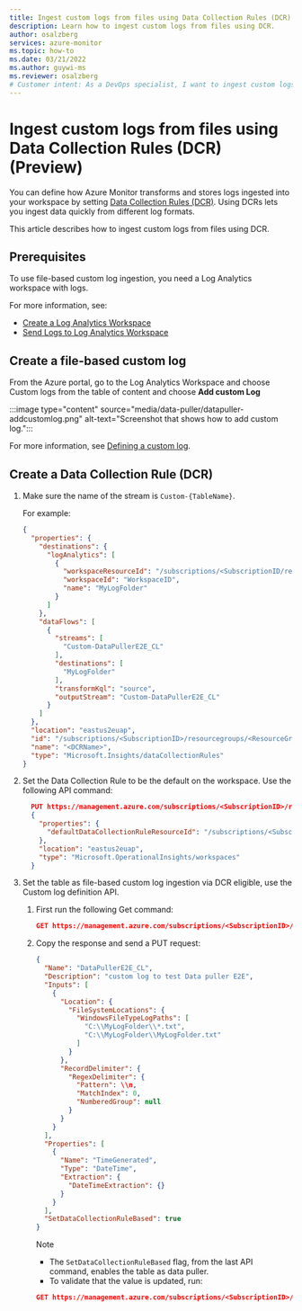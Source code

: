 ```yaml
---
title: Ingest custom logs from files using Data Collection Rules (DCR)
description: Learn how to ingest custom logs from files using DCR.
author: osalzberg
services: azure-monitor
ms.topic: how-to
ms.date: 03/21/2022
ms.author: guywi-ms
ms.reviewer: osalzberg
# Customer intent: As a DevOps specialist, I want to ingest custom logs from a file and store them in a defined place and structure in Azure.  
---
```

# Ingest custom logs from files using Data Collection Rules (DCR) (Preview)

You can define how Azure Monitor transforms and stores logs ingested into your workspace by setting [Data Collection Rules (DCR)](https://docs.microsoft.com/azure/azure-monitor/essentials/data-collection-rule-overview). Using DCRs lets you ingest data quickly from different log formats.

This article describes how to ingest custom logs from files using DCR.

## Prerequisites

To use file-based custom log ingestion, you need a Log Analytics workspace with logs.

For more information, see: 
- [Create a Log Analytics Workspace](https://docs.microsoft.com/azure/azure-monitor/logs/quick-create-workspace)
- [Send Logs to Log Analytics Workspace](https://docs.microsoft.com/azure/azure-monitor/essentials/resource-logs#send-to-log-analytics-workspace)

## Create a file-based custom log

From the Azure portal, go to the Log Analytics Workspace and choose Custom logs from the table of content and choose **Add custom Log**

:::image type="content" source="media/data-puller/datapuller-addcustomlog.png" alt-text="Screenshot that shows how to add custom log.":::

For more information, see [Defining a custom log](/articles/azure-monitor/agents/data-sources-custom-logs#defining-a-custom-log).

## Create a Data Collection Rule (DCR)
1. Make sure the name of the stream is `Custom-{TableName}`. 

    For example:

    ```json
    {
      "properties": {
        "destinations": {
          "logAnalytics": [
            {
              "workspaceResourceId": "/subscriptions/<SubscriptionID/resourcegroups/<ResourceGroupName>/providers/Microsoft.OperationalInsights/workspaces/<DCRName>",
              "workspaceId": "WorkspaceID",
              "name": "MyLogFolder"
            }
          ]
        },
        "dataFlows": [
          {
            "streams": [
              "Custom-DataPullerE2E_CL"
            ],
            "destinations": [
              "MyLogFolder"
            ],
            "transformKql": "source",
            "outputStream": "Custom-DataPullerE2E_CL"
          }
        ]
      },
      "location": "eastus2euap",
      "id": "/subscriptions/<SubscriptionID>/resourcegroups/<ResourceGroupName>/providers/Microsoft.Insights/dataCollectionRules/<DCRName>",
      "name": "<DCRName>",
      "type": "Microsoft.Insights/dataCollectionRules"
    }    
    ```

1. Set the Data Collection Rule to be the default on the workspace. Use the following API command:
  
    ```json
      PUT https://management.azure.com/subscriptions/<SubscriptionID>/resourceGroups/<ResourceGroupName>/providers/Microsoft.OperationalInsights/workspaces/<WorkspaceName>?api-version=2015-11-01-preview
      {
        "properties": {
          "defaultDataCollectionRuleResourceId": "/subscriptions/<SubscriptionID>/resourcegroups/<ResourceGroupName>/providers/Microsoft.Insights/dataCollectionRules/<DCRName>"
        },
        "location": "eastus2euap",
        "type": "Microsoft.OperationalInsights/workspaces"
      }    
      ```

1. Set the table as file-based custom log ingestion via DCR eligible, use the Custom log definition API.

    1. First run the following Get command:
   
        ```json
        GET https://management.azure.com/subscriptions/<SubscriptionID>/resourcegroups/<ResourceGroupName>/providers/Microsoft.OperationalInsights/workspaces/MyLogFolder/logsettings/customlogs/definitions/DataPullerE2E_CL?api-version=2020-08-01
        ```
    
    1. Copy the response and send a PUT request:

        ```JSON
        {
          "Name": "DataPullerE2E_CL",
          "Description": "custom log to test Data puller E2E",
          "Inputs": [
            {
              "Location": {
                "FileSystemLocations": {
                  "WindowsFileTypeLogPaths": [
                    "C:\\MyLogFolder\\*.txt",
                    "C:\\MyLogFolder\\MyLogFolder.txt"
                  ]
                }
              },
              "RecordDelimiter": {
                "RegexDelimiter": {
                  "Pattern": \\n,
                  "MatchIndex": 0,
                  "NumberedGroup": null
                }
              }
            }
          ],
          "Properties": [
            {
              "Name": "TimeGenerated",
              "Type": "DateTime",
              "Extraction": {
                "DateTimeExtraction": {}
              }
            }
          ],
          "SetDataCollectionRuleBased": true 
        }
        ```

        >[!Note]
        > * The `SetDataCollectionRuleBased` flag, from the last API command, enables the table as data puller.
         * To validate that the value is updated, run:
        ```json
        GET https://management.azure.com/subscriptions/<SubscriptionID>/resourcegroups/<ResourceGroupName>/providers/microsoft.operationalinsights/workspaces/MyLogFolder/datasources?api-version=2020-08-01&$filter=(kind%20eq%20'CustomLog')
        ```
